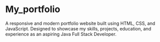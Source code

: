 # My_portfolio
A responsive and modern portfolio website built using HTML, CSS, and JavaScript. Designed to showcase my skills, projects, education, and experience as an aspiring Java Full Stack Developer.
